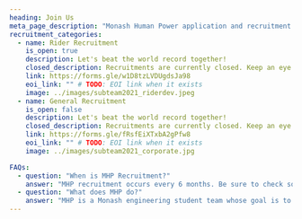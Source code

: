 ```yaml
---
heading: Join Us
meta_page_description: "Monash Human Power application and recruitment page"
recruitment_categories:
  - name: Rider Recruitment
    is_open: true
    description: Let's beat the world record together!
    closed_description: Recruitments are currently closed. Keep an eye out on our socials!
    link: https://forms.gle/w1D8tzLVDUgdsJa98
    eoi_link: "" # TODO: EOI link when it exists
    image: ../images/subteam2021_riderdev.jpeg
  - name: General Recruitment
    is_open: false
    description: Let's beat the world record together!
    closed_description: Recruitments are currently closed. Keep an eye out on our socials!
    link: https://forms.gle/fRsfEiXTxbA2gPfw8
    eoi_link: "" # TODO: EOI link when it exists
    image: ../images/subteam2021_corporate.jpg

FAQs:
  - question: "When is MHP Recruitment?"
    answer: "MHP recruitment occurs every 6 months. Be sure to check social media and this website for updates."
  - question: "What does MHP do?"
    answer: "MHP is a Monash engineering student team whose goal is to produce the fastest human powered vehicle in the world."
---
```

